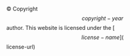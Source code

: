 &copy; Copyright $$copyright-year $$author. This website is licensed under the [$$license-name]($$license-url)


